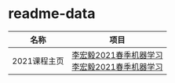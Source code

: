 # readme-data

|名称|项目|
|---|---|
|2021课程主页|[李宏毅2021春季机器学习](https://speech.ee.ntu.edu.tw/~hylee/ml/2021-spring.html)<br/>[李宏毅2021春季机器学习](https://speech.ee.ntu.edu.tw/~hylee/ml/2021-spring.html)|